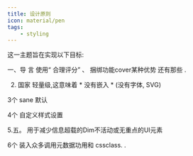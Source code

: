```yaml
---
title: 设计原则
icon: material/pen
tags:
    - styling
---
```


这一主题旨在实现以下目标:

一、导 言 使用“ 合理评分” 、 捆绑功能cover某种优势
还有那些
.

2. 国家 轻量级,这意味着 * 没有嵌入 * (没有字体, SVG)

3个 sane 默认

4个 自定义样式设置

 5.五。 用于减少信息超载的Dim不活动或无重点的UI元素

6个 装入众多调用元数据功用和 cssclass.
.

